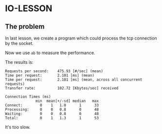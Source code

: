 # IO-LESSON

## The problem

In last lesson, we create a program which could process the tcp connection by the socket.

Now we use `ab` to measure the performance.

The results is:
```console
Requests per second:    475.93 [#/sec] (mean)
Time per request:       2.101 [ms] (mean)
Time per request:       2.101 [ms] (mean, across all concurrent requests)
Transfer rate:          102.72 [Kbytes/sec] received

Connection Times (ms)
              min  mean[+/-sd] median   max
Connect:        0    1   1.0      1      33
Processing:     0    0   0.8      0      48
Waiting:        0    0   0.8      0      48
Total:          0    1   1.3      1      53
```

It's too slow.

